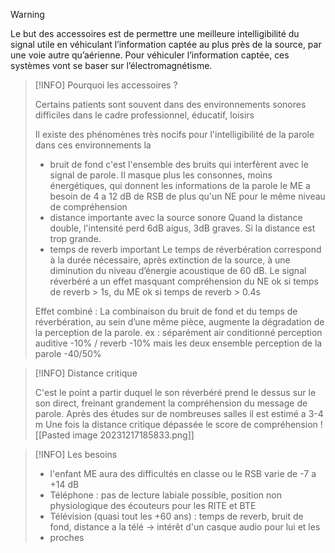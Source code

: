 >[!WARNING] 
>
>Le but des accessoires est de permettre une meilleure intelligibilité du signal utile en véhiculant l’information captée au plus près de la source, par une voie autre qu’aérienne.
>Pour véhiculer l’information captée, ces systèmes vont se baser sur l’électromagnétisme.

>[!INFO] Pourquoi les accessoires ?
>
>Certains patients sont souvent dans des environnements sonores difficiles dans le cadre professionnel, éducatif, loisirs
>
>Il existe des phénomènes très nocifs pour l'intelligibilité de la parole dans ces environnements la
>- bruit de fond
>c'est l'ensemble des bruits qui interfèrent avec le signal de parole. Il masque plus les consonnes, moins énergétiques, qui donnent les informations de la parole 
>le ME a besoin de 4 a 12 dB de RSB de plus qu'un NE pour le même niveau de compréhension
>- distance importante avec la source sonore
>Quand la distance double, l'intensité perd 6dB aigus, 3dB graves. Si la distance est trop grande.
>- temps de reverb important
>Le temps de réverbération correspond à la durée nécessaire, après extinction de la source, à une diminution du niveau d’énergie acoustique de 60 dB. Le signal réverbéré a un effet masquant
>compréhension du NE ok si temps de reverb > 1s, du ME ok si temps de reverb > 0.4s
>
>Effet combiné : La combinaison du bruit de fond et du temps de réverbération, au sein d’une même pièce, augmente la dégradation de la perception de la parole. 
>ex : séparément air conditionné perception auditive -10% / reverb -10% mais les deux ensemble perception de la parole -40/50%

>[!INFO] Distance critique
>
>C'est le point a partir duquel le son réverbéré prend le dessus sur le son direct, freinant grandement la compréhension du message de parole. Après des études sur de nombreuses salles il est estimé a 3-4 m
>Une fois la distance critique dépassée le score de compréhension
>![[Pasted image 20231217185833.png]]

>[!INFO] Les besoins 
>
>- l'enfant ME aura des difficultés en classe ou le RSB varie de -7 a +14 dB
>- Téléphone : pas de lecture labiale possible, position non physiologique des écouteurs pour les RITE et BTE 
>- Télévision (quasi tout les +60 ans) : temps de reverb, bruit de fond, distance a la télé -> intérêt d'un casque audio pour lui et les 
>- proches